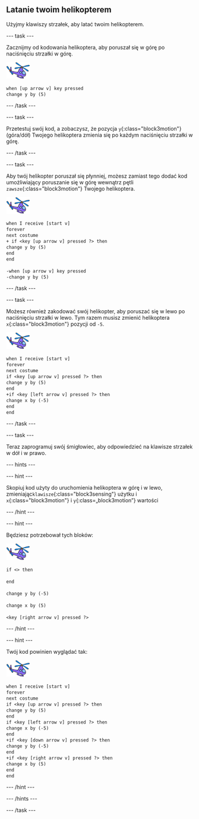 ## Latanie twoim helikopterem

Użyjmy klawiszy strzałek, aby latać twoim helikopterem.

--- task ---

Zacznijmy od kodowania helikoptera, aby poruszał się w górę po naciśnięciu strzałki w górę.

![ikona helikoptera](images/helicopter-sprite.png)

```blocks3
when [up arrow v] key pressed
change y by (5)
```

--- /task ---

--- task ---

Przetestuj swój kod, a zobaczysz, że pozycja `y`{:class="block3motion"} (góra/dół) Twojego helikoptera zmienia się po każdym naciśnięciu strzałki w górę.

--- /task ---

--- task ---

Aby twój helikopter poruszał się płynniej, możesz zamiast tego dodać kod umożliwiający poruszanie się w górę wewnątrz pętli `zawsze`{:class="block3motion"} Twojego helikoptera.

![ikona helikoptera](images/helicopter-sprite.png)

```blocks3
when I receive [start v]
forever
next costume
+ if <key [up arrow v] pressed ?> then
change y by (5)
end
end

-when [up arrow v] key pressed
-change y by (5)
```

--- /task ---

--- task ---

Możesz również zakodować swój helikopter, aby poruszać się w lewo po naciśnięciu strzałki w lewo. Tym razem musisz zmienić helikoptera `x`{:class="block3motion"} pozycji od `-5`.

![ikona helikoptera](images/helicopter-sprite.png)

```blocks3
when I receive [start v]
forever
next costume
if <key [up arrow v] pressed ?> then
change y by (5)
end
+if <key [left arrow v] pressed ?> then
change x by (-5)
end
end
```

--- /task ---

--- task ---

Teraz zaprogramuj swój śmigłowiec, aby odpowiedzieć na klawisze strzałek w dół i w prawo.

--- hints ---

--- hint ---

Skopiuj kod użyty do uruchomienia helikoptera w górę i w lewo, zmieniając`klawisze`{:class="block3sensing"} użytku i `x`{:class="block3motion"} i `y`{:class=„block3motion”} wartości

--- /hint ---

--- hint ---

Będziesz potrzebował tych bloków:

![ikona helikoptera](images/helicopter-sprite.png)

```blocks3
if <> then

end

change y by (-5)

change x by (5)

<key [right arrow v] pressed ?>
```

--- /hint ---

--- hint ---

Twój kod powinien wyglądać tak:

![ikona helikoptera](images/helicopter-sprite.png)

```blocks3
when I receive [start v]
forever
next costume
if <key [up arrow v] pressed ?> then
change y by (5)
end
if <key [left arrow v] pressed ?> then
change x by (-5)
end
+if <key [down arrow v] pressed ?> then
change y by (-5)
end
+if <key [right arrow v] pressed ?> then
change x by (5)
end
end
```

--- /hint ---

--- /hints ---

--- /task ---
